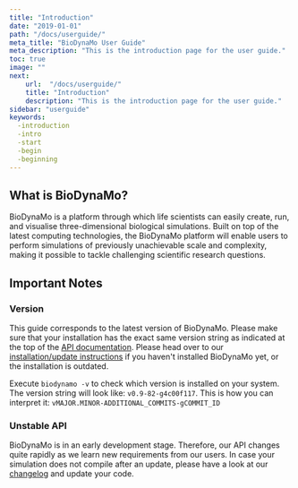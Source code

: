 ```yaml
---
title: "Introduction"
date: "2019-01-01"
path: "/docs/userguide/"
meta_title: "BioDynaMo User Guide"
meta_description: "This is the introduction page for the user guide."
toc: true
image: ""
next:
    url:  "/docs/userguide/"
    title: "Introduction"
    description: "This is the introduction page for the user guide."
sidebar: "userguide"
keywords:
  -introduction
  -intro
  -start
  -begin
  -beginning
---
```


## What is BioDynaMo?

BioDynaMo is a platform through which life scientists
can easily create, run, and visualise three-dimensional
biological simulations. Built on top of the latest computing
technologies, the BioDynaMo platform will enable users to
perform simulations of previously unachievable scale and
complexity, making it possible to tackle challenging scientific
research questions.


## Important Notes

### Version

This guide corresponds to the latest version of BioDynaMo. Please make sure that
your installation has the exact same version string as indicated at the top of the
[API documentation](/api/).
Please head over to our [installation/update instructions](/docs/userguide/installation) if you haven't installed
BioDynaMo yet, or the installation is outdated.

Execute `biodynamo -v` to check which version is installed on your system.
The version string will look like: `v0.9-82-g4c00f117`. This is how you can interpret
it: `vMAJOR.MINOR-ADDITIONAL_COMMITS-gCOMMIT_ID`

### Unstable API

BioDynaMo is in an early development stage. Therefore, our API changes quite
rapidly as we learn new requirements from our users. In case your simulation
does not compile after an update, please have a look at our [changelog](/docs/userguide/changelog)
and update your code.
